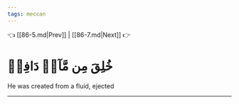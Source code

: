 ```yaml
---
tags: meccan
---
```


👈 [[86-5.md|Prev]] | [[86-7.md|Next]] 👉

# خُلِقَ مِن مَّآءٖ دَافِقٖ

He was created from a fluid, ejected

---

